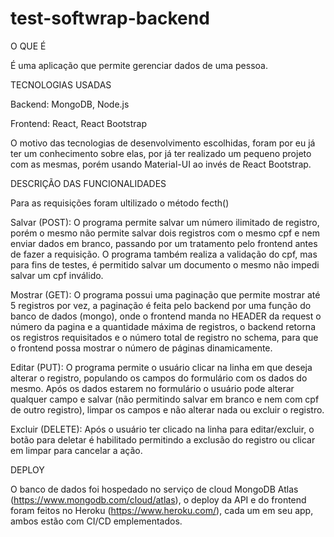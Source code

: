 # test-softwrap-backend

O QUE É

É uma aplicação que permite gerenciar dados de uma pessoa.

TECNOLOGIAS USADAS

Backend: MongoDB, Node.js

Frontend: React, React Bootstrap

O motivo das tecnologias de desenvolvimento escolhidas, foram por eu já ter um conhecimento sobre elas, por já ter realizado um pequeno projeto com as mesmas, porém usando Material-UI ao invés de React Bootstrap.

DESCRIÇÃO DAS FUNCIONALIDADES

Para as requisições foram ultilizado o método fecth()

Salvar (POST): O programa permite salvar um número ilimitado de registro, porém o mesmo não permite salvar dois registros com o mesmo cpf e nem enviar dados em branco, passando por um tratamento pelo frontend antes de fazer a requisição. O programa também realiza a validação do cpf, mas para fins de testes, é permitido salvar um documento o mesmo não impedi salvar um cpf inválido.

Mostrar (GET): O programa possui uma paginação que permite mostrar até 5 registros por vez, a paginação é feita pelo backend por uma função do banco de dados (mongo), onde o frontend manda no HEADER da request o número da pagina e a quantidade máxima de registros, o backend retorna os registros requisitados e o número total de registro no schema, para que o frontend possa mostrar o número de páginas dinamicamente.

Editar (PUT): O programa permite o usuário clicar na linha em que deseja alterar o registro, populando os campos do formulário com os dados do mesmo. Após os dados estarem no formulário o usuário pode alterar qualquer campo e salvar (não permitindo salvar em branco e nem com cpf de outro registro), limpar os campos e não alterar nada ou excluir o registro.

Excluir (DELETE): Após o usuário ter clicado na linha para editar/excluir, o botão para deletar é habilitado permitindo a exclusão do registro ou clicar em limpar para cancelar a ação.

DEPLOY

O banco de dados foi hospedado no serviço de cloud MongoDB Atlas (https://www.mongodb.com/cloud/atlas), o deploy da API e do frontend foram feitos no Heroku (https://www.heroku.com/), cada um em seu app, ambos estão com CI/CD emplementados.
